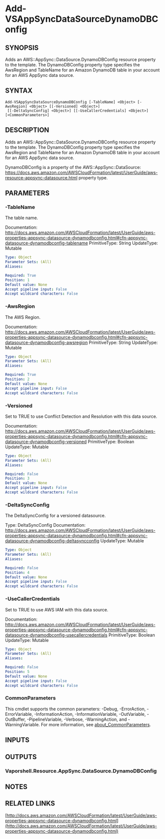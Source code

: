# Add-VSAppSyncDataSourceDynamoDBConfig

## SYNOPSIS
Adds an AWS::AppSync::DataSource.DynamoDBConfig resource property to the template.
The DynamoDBConfig property type specifies the AwsRegion and TableName for an Amazon DynamoDB table in your account for an AWS AppSync data source.

## SYNTAX

```
Add-VSAppSyncDataSourceDynamoDBConfig [-TableName] <Object> [-AwsRegion] <Object> [[-Versioned] <Object>]
 [[-DeltaSyncConfig] <Object>] [[-UseCallerCredentials] <Object>] [<CommonParameters>]
```

## DESCRIPTION
Adds an AWS::AppSync::DataSource.DynamoDBConfig resource property to the template.
The DynamoDBConfig property type specifies the AwsRegion and TableName for an Amazon DynamoDB table in your account for an AWS AppSync data source.

DynamoDBConfig is a property of the AWS::AppSync::DataSource: https://docs.aws.amazon.com/AWSCloudFormation/latest/UserGuide/aws-resource-appsync-datasource.html property type.

## PARAMETERS

### -TableName
The table name.

Documentation: http://docs.aws.amazon.com/AWSCloudFormation/latest/UserGuide/aws-properties-appsync-datasource-dynamodbconfig.html#cfn-appsync-datasource-dynamodbconfig-tablename
PrimitiveType: String
UpdateType: Mutable

```yaml
Type: Object
Parameter Sets: (All)
Aliases:

Required: True
Position: 1
Default value: None
Accept pipeline input: False
Accept wildcard characters: False
```

### -AwsRegion
The AWS Region.

Documentation: http://docs.aws.amazon.com/AWSCloudFormation/latest/UserGuide/aws-properties-appsync-datasource-dynamodbconfig.html#cfn-appsync-datasource-dynamodbconfig-awsregion
PrimitiveType: String
UpdateType: Mutable

```yaml
Type: Object
Parameter Sets: (All)
Aliases:

Required: True
Position: 2
Default value: None
Accept pipeline input: False
Accept wildcard characters: False
```

### -Versioned
Set to TRUE to use Conflict Detection and Resolution with this data source.

Documentation: http://docs.aws.amazon.com/AWSCloudFormation/latest/UserGuide/aws-properties-appsync-datasource-dynamodbconfig.html#cfn-appsync-datasource-dynamodbconfig-versioned
PrimitiveType: Boolean
UpdateType: Mutable

```yaml
Type: Object
Parameter Sets: (All)
Aliases:

Required: False
Position: 3
Default value: None
Accept pipeline input: False
Accept wildcard characters: False
```

### -DeltaSyncConfig
The DeltaSyncConfig for a versioned datasource.

Type: DeltaSyncConfig
Documentation: http://docs.aws.amazon.com/AWSCloudFormation/latest/UserGuide/aws-properties-appsync-datasource-dynamodbconfig.html#cfn-appsync-datasource-dynamodbconfig-deltasyncconfig
UpdateType: Mutable

```yaml
Type: Object
Parameter Sets: (All)
Aliases:

Required: False
Position: 4
Default value: None
Accept pipeline input: False
Accept wildcard characters: False
```

### -UseCallerCredentials
Set to TRUE to use AWS IAM with this data source.

Documentation: http://docs.aws.amazon.com/AWSCloudFormation/latest/UserGuide/aws-properties-appsync-datasource-dynamodbconfig.html#cfn-appsync-datasource-dynamodbconfig-usecallercredentials
PrimitiveType: Boolean
UpdateType: Mutable

```yaml
Type: Object
Parameter Sets: (All)
Aliases:

Required: False
Position: 5
Default value: None
Accept pipeline input: False
Accept wildcard characters: False
```

### CommonParameters
This cmdlet supports the common parameters: -Debug, -ErrorAction, -ErrorVariable, -InformationAction, -InformationVariable, -OutVariable, -OutBuffer, -PipelineVariable, -Verbose, -WarningAction, and -WarningVariable. For more information, see [about_CommonParameters](http://go.microsoft.com/fwlink/?LinkID=113216).

## INPUTS

## OUTPUTS

### Vaporshell.Resource.AppSync.DataSource.DynamoDBConfig
## NOTES

## RELATED LINKS

[http://docs.aws.amazon.com/AWSCloudFormation/latest/UserGuide/aws-properties-appsync-datasource-dynamodbconfig.html](http://docs.aws.amazon.com/AWSCloudFormation/latest/UserGuide/aws-properties-appsync-datasource-dynamodbconfig.html)

